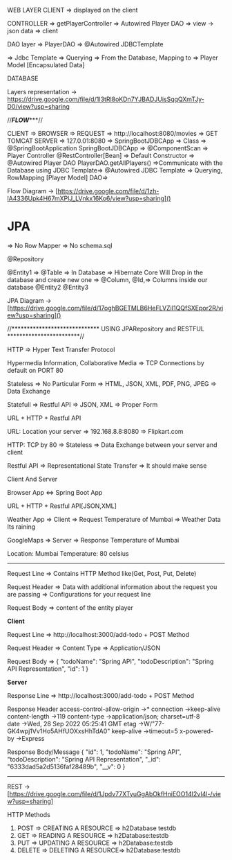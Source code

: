 WEB LAYER
CLIENT => displayed on the client

CONTROLLER => getPlayerController => Autowired Player DAO  => view -> json data => client


DAO layer
=> PlayerDAO => @Autowired JDBCTemplate

=> Jdbc Template => Querying => From the Database, Mapping to => Player Model [Encapsulated Data]


DATABASE

Layers representation -> https://drive.google.com/file/d/1I3tRl8oKDn7YJBADJUisSqqQXmTJy-D0/view?usp=sharing



//*****************FLOW********************//

CLIENT => BROWSER => REQUEST => http://localhost:8080/movies  => GET
TOMCAT SERVER => 127.0.01:8080 => SpringBootJDBCApp => Class => @SpringBootApplication
SpringBootJDBCApp => @ComponentScan => Player Controller @RestController[Bean] => Default Constructor => @Autowired Player DAO
PlayerDAO.getAllPlayers() =>Communicate with the Database using JDBC Template=>  @Autowired JDBC Template => Querying, RowMapping [Player Model] DAO=>

Flow Diagram -> [https://drive.google.com/file/d/1zh-lA4336Upk4H67mXPlJ_LVnkx16Ko6/view?usp=sharing]()

<h1>JPA</h1>

=> No Row Mapper
=> No schema.sql

@Repository

@Entity1 => @Table => In  Database => Hibernate Core Will Drop in the database and create new one => @Column, @Id,=> Columns inside our database
@Entity2
@Entity3


JPA Diagram -> [https://drive.google.com/file/d/17oghBGETMLB6HeFLVZiI1QQfSXEpor2R/view?usp=sharing]()


//***************************** USING JPARepository and RESTFUL ************************//

HTTP => Hyper Text Transfer Protocol


Hypermedia Information, Collaborative Media => TCP Connections by default on PORT 80


Stateless => No Particular Form => HTML, JSON, XML, PDF, PNG, JPEG => Data Exchange

Statefull  => Restful API => JSON, XML => Proper Form


URL + HTTP + Restful API


URL: Location your server => 192.168.8.8:8080 => Flipkart.com

HTTP: TCP by 80 => Stateless => Data Exchange between your server and client

Restful API => Representational State Transfer => It should make sense

Client And Server

Browser App <=> Spring Boot App

URL + HTTP + Restful API[JSON,XML]

Weather App => Client => Request Temperature of Mumbai => Weather Data Its raining

GoogleMaps => Server => Response Temperature of Mumbai

Location: Mumbai
Temperature: 80 celsius


***************

Request Line => Contains HTTP Method like(Get, Post, Put, Delete)

Request Header => Data with additional information about the request you are passing => Configurations for your request line

Request Body => content of the entity player



**Client**

Request Line => http://localhost:3000/add-todo + POST Method

Request Header => Content Type => Application/JSON

Request Body => {
"todoName": "Spring API",
"todoDescription": "Spring API Representation",
"id": 1
}

**Server**

Response Line => http://localhost:3000/add-todo + POST Method

Response Header
access-control-allow-origin →*
connection →keep-alive
content-length →119
content-type →application/json; charset=utf-8
date →Wed, 28 Sep 2022 05:25:41 GMT
etag →W/"77-GK4wpj1Vv1Ho5AHfUOXxsHhTdA0"
keep-alive →timeout=5
x-powered-by →Express

Response Body/Message
{
"id": 1,
"todoName": "Spring API",
"todoDescription": "Spring API Representation",
"_id": "6333dad5a2d5136faf28489b",
"__v": 0
}

***********

REST -> [https://drive.google.com/file/d/1Jpdv77XTyuGgAbOkfHniEOO14I2vI4l-/view?usp=sharing]

HTTP Methods
1. POST => CREATING A RESOURCE => h2Database testdb
2. GET => READING A RESOURCE => h2Database:testdb
3. PUT => UPDATING A RESOURCE => h2Database:testdb
4. DELETE => DELETING A RESOURCE=> h2Database:testdb






